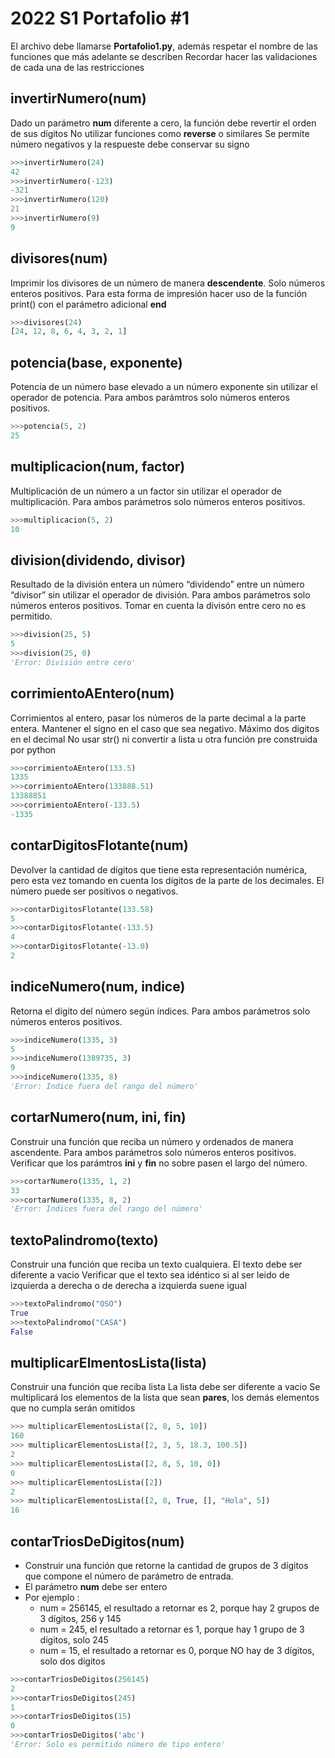 # 2022 S1 Portafolio #1

El archivo debe llamarse **Portafolio1.py**, además respetar el nombre de las funciones que más adelante se describen
Recordar hacer las validaciones de cada una de las restricciones

## invertirNumero(num)
Dado un parámetro **num** diferente a cero, la función debe revertir el orden de sus dígitos
No utilizar funciones como **reverse** o similares
Se permite número negativos y la respueste debe conservar su signo
```python
>>>invertirNumero(24)
42
>>>invertirNumero(-123)
-321
>>>invertirNumero(120)
21
>>>invertirNumero(9)
9
```

## divisores(num)
Imprimir los divisores de un número de manera **descendente**.
Solo números enteros positivos.
Para esta forma de impresión hacer uso de la función print() con el parámetro adicional **end**

```python
>>>divisores(24)
[24, 12, 8, 6, 4, 3, 2, 1]
```
## potencia(base, exponente)  
Potencia de un número base elevado a un número exponente sin utilizar el operador de potencia.
Para ambos parámtros solo números enteros positivos.

```python
>>>potencia(5, 2)
25
```

## multiplicacion(num, factor)  
Multiplicación de un número  a un factor sin utilizar el operador de multiplicación.
Para ambos parámetros solo números enteros positivos.

```python
>>>multiplicacion(5, 2)
10
```

## division(dividendo, divisor)
Resultado de la división entera un número “dividendo” entre un número “divisor” sin utilizar el operador de división.
Para ambos parámetros solo números enteros positivos.
Tomar en cuenta la divisón entre cero no es permitido.

```python
>>>division(25, 5)
5
>>>division(25, 0)
'Error: División entre cero'  
```

## corrimientoAEntero(num)
Corrimientos al entero, pasar los números de la parte decimal a la parte entera.
Mantener el signo en el caso que sea negativo.
Máximo dos digitos en el decimal
No usar str() ni convertir a lista u otra función pre construida por python

```python
>>>corrimientoAEntero(133.5)   
1335
>>>corrimientoAEntero(133888.51)   
13388851
>>>corrimientoAEntero(-133.5)   
-1335
```
## contarDigitosFlotante(num)
Devolver la cantidad de dígitos que tiene esta representación numérica, pero esta vez tomando en cuenta los dígitos de la parte de los decimales. 
El número puede ser positivos o negativos.
```python
>>>contarDigitosFlotante(133.58)
5
>>>contarDigitosFlotante(-133.5)
4
>>>contarDigitosFlotante(-13.0)
2
```
## indiceNumero(num, indice)
Retorna el dígito del número según índices.
Para ambos parámetros solo números enteros positivos.
```python
>>>indiceNumero(1335, 3)  	
5
>>>indiceNumero(1389735, 3)  	
9
>>>indiceNumero(1335, 8)
'Error: Indice fuera del rango del número'
```
## cortarNumero(num, ini, fin)
Construir una función que reciba un número y ordenados de manera ascendente.
Para ambos parámetros solo números enteros positivos.
Verificar que los parámtros **ini** y **fin** no sobre pasen el largo del número.
```python
>>>cortarNumero(1335, 1, 2)
33
>>>cortarNumero(1335, 8, 2)
'Error: Indices fuera del rango del número'
```

## textoPalindromo(texto)
Construir una función que reciba un texto cualquiera.
El texto debe ser diferente a vacio
Verificar que el texto sea idéntico si al ser leido de izquierda a derecha o de derecha a izquierda suene igual
```python
>>>textoPalindromo("OSO")
True
>>>textoPalindromo("CASA")
False
```

## multiplicarElmentosLista(lista)
Construir una función que reciba lista 
La lista debe ser diferente a vacio
Se multiplicará los elementos de la lista que sean **pares**, los demás elementos que no cumpla serán omitidos

```python
>>> multiplicarElementosLista([2, 8, 5, 10])
160
>>> multiplicarElementosLista([2, 3, 5, 18.3, 100.5])
2
>>> multiplicarElementosLista([2, 8, 5, 10, 0])
0
>>> multiplicarElementosLista([2])
2
>>> multiplicarElementosLista([2, 8, True, [], "Hola", 5])
16
```
## contarTriosDeDigitos(num)
- Construir una función que retorne la cantidad de grupos de 3 dígitos que compone el número de parámetro de entrada.
- El parámetro **num** debe ser entero
- Por ejemplo : 
  -  num = 256145, el resultado a retornar es 2, porque hay 2 grupos de 3 dígitos,  256 y 145
  -  num = 245, el resultado a retornar es 1, porque hay 1 grupo de 3 dígitos,  solo 245
  -  num = 15, el resultado a retornar es 0, porque NO hay de 3 dígitos,  solo dos dígitos

```python
>>>contarTriosDeDigitos(256145)     
2
>>>contarTriosDeDigitos(245)     
1
>>>contarTriosDeDigitos(15)     
0
>>>contarTriosDeDigitos('abc')     
'Error: Solo es permitido número de tipo entero'
```
